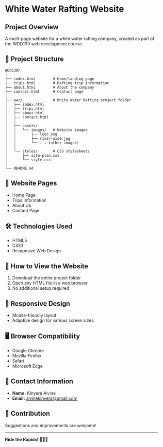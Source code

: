 # White Water Rafting Website

## Project Overview
A multi-page website for a white water rafting company, created as part of the WDD130 web development course.

## 📂 Project Structure
```
WDD130/
│
├── index.html        # Home/landing page
├── trips.html        # Rafting trip information
├── about.html        # About the company
├── contact.html      # Contact page
│
├── wwr/              # White Water Rafting project folder
│   ├── index.html
│   ├── trips.html
│   ├── about.html
│   ├── contact.html
│   │
│   ├── assets/
│   │   └── images/   # Website images
│   │       ├── logo.png
│   │       ├── river-wide.jpg
│   │       └── ... (other images)
│   │
│   └── styles/       # CSS stylesheets
│       ├── site-plan.css
│       └── style.css
│
└── README.md
```

## 🌟 Website Pages
- Home Page
- Trips Information
- About Us
- Contact Page

## 🛠️ Technologies Used
- HTML5
- CSS3
- Responsive Web Design

## 🚀 How to View the Website
1. Download the entire project folder
2. Open any HTML file in a web browser
3. No additional setup required

## 📱 Responsive Design
- Mobile-friendly layout
- Adaptive design for various screen sizes

## 🖥️ Browser Compatibility
- Google Chrome
- Mozilla Firefox
- Safari
- Microsoft Edge

## 📧 Contact Information
- **Name:** Kinyera Alvine
- **Email:** alvinekinyera@gmail.com

## 🤝 Contribution
Suggestions and improvements are welcome!

---

**Ride the Rapids! 🚣‍♂️🌊**